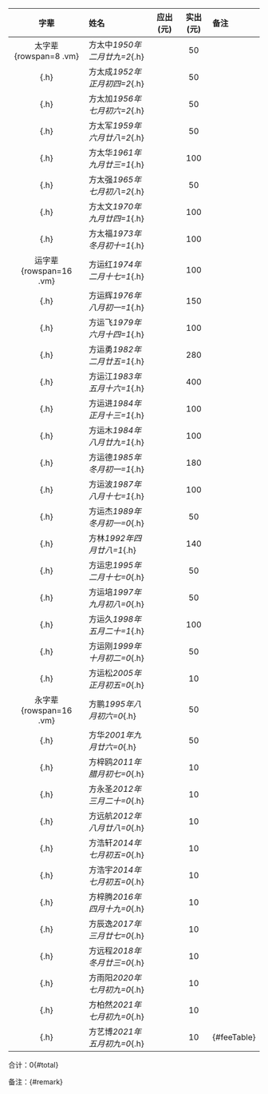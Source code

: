 |字辈|姓名|应出(元)|实出(元)|备注|
|:-:|:-|:-:|:-:|:-|
|太字辈{rowspan=8 .vm}|方太中*1950年二月廿九=2*{.h}||50||
|{.h}|方太成*1952年正月初四=2*{.h}||50||
|{.h}|方太加*1956年七月初六=2*{.h}||50||
|{.h}|方太军*1959年六月廿八=2*{.h}||50||
|{.h}|方太华*1961年九月廿三=1*{.h}||100||
|{.h}|方太强*1965年七月初八=2*{.h}||50||
|{.h}|方太文*1970年九月廿四=1*{.h}||100||
|{.h}|方太福*1973年冬月初十=1*{.h}||100||
|运字辈{rowspan=16 .vm}|方运红*1974年二月十七=1*{.h}||100||
|{.h}|方运辉*1976年八月初一=1*{.h}||150||
|{.h}|方运飞*1979年六月十四=1*{.h}||100||
|{.h}|方运勇*1982年二月廿五=1*{.h}||280||
|{.h}|方运江*1983年五月十六=1*{.h}||400||
|{.h}|方运进*1984年正月十三=1*{.h}||100||
|{.h}|方运木*1984年八月廿九=1*{.h}||100||
|{.h}|方运德*1985年冬月初一=1*{.h}||180||
|{.h}|方运波*1987年八月十七=1*{.h}||100||
|{.h}|方运杰*1989年冬月初一=0*{.h}||50||
|{.h}|方林*1992年四月廿八=1*{.h}||140||
|{.h}|方运忠*1995年二月十七=0*{.h}||50||
|{.h}|方运培*1997年九月初八=0*{.h}||50||
|{.h}|方运久*1998年五月二十=1*{.h}||100||
|{.h}|方运刚*1999年十月初二=0*{.h}||50||
|{.h}|方运松*2005年正月初五=0*{.h}||10||
|永字辈{rowspan=16 .vm}|方鹏*1995年八月初六=0*{.h}||50||
|{.h}|方华*2001年九月廿六=0*{.h}||50||
|{.h}|方梓鸥*2011年腊月初七=0*{.h}||10||
|{.h}|方永圣*2012年三月二十=0*{.h}||10||
|{.h}|方远航*2012年八月廿八=0*{.h}||10||
|{.h}|方浩轩*2014年七月初五=0*{.h}||10||
|{.h}|方浩宇*2014年七月初五=0*{.h}||10||
|{.h}|方梓腾*2016年四月十九=0*{.h}||10||
|{.h}|方辰逸*2017年三月廿七=0*{.h}||10||
|{.h}|方远程*2018年冬月廿三=0*{.h}||10||
|{.h}|方雨阳*2020年七月初九=0*{.h}||10||
|{.h}|方柏然*2021年七月初九=0*{.h}||10||
|{.h}|方艺博*2021年五月初九=0*{.h}||10|{#feeTable}|

合计：0{#total}

备注：{#remark}

<script>
var sum = updateTable(2021);
$('#total').html(`合计: ${sum}元`);
$('#remark').html(`去年剩余：200元，合计：${sum+200}元`);
</script>
